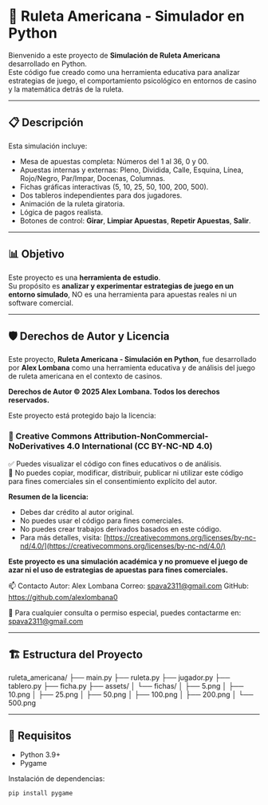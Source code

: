 # 🎰 Ruleta Americana - Simulador en Python

Bienvenido a este proyecto de **Simulación de Ruleta Americana** desarrollado en Python.  
Este código fue creado como una herramienta educativa para analizar estrategias de juego, el comportamiento psicológico en entornos de casino y la matemática detrás de la ruleta.

---

## 📋 Descripción

Esta simulación incluye:

- Mesa de apuestas completa: Números del 1 al 36, 0 y 00.
- Apuestas internas y externas: Pleno, Dividida, Calle, Esquina, Línea, Rojo/Negro, Par/Impar, Docenas, Columnas.
- Fichas gráficas interactivas (5, 10, 25, 50, 100, 200, 500).
- Dos tableros independientes para dos jugadores.
- Animación de la ruleta giratoria.
- Lógica de pagos realista.
- Botones de control: **Girar**, **Limpiar Apuestas**, **Repetir Apuestas**, **Salir**.

---

## 📊 Objetivo

Este proyecto es una **herramienta de estudio**.  
Su propósito es **analizar y experimentar estrategias de juego en un entorno simulado**, NO es una herramienta para apuestas reales ni un software comercial.

---

## 🛡️ Derechos de Autor y Licencia

Este proyecto, **Ruleta Americana - Simulación en Python**, fue desarrollado por **Alex Lombana** como una herramienta educativa y de análisis del juego de ruleta americana en el contexto de casinos.

**Derechos de Autor © 2025 Alex Lombana. Todos los derechos reservados.**

Este proyecto está protegido bajo la licencia:

### 📜 Creative Commons Attribution-NonCommercial-NoDerivatives 4.0 International (CC BY-NC-ND 4.0)

✅ Puedes visualizar el código con fines educativos o de análisis.  
🚫 No puedes copiar, modificar, distribuir, publicar ni utilizar este código para fines comerciales sin el consentimiento explícito del autor.

**Resumen de la licencia:**
- Debes dar crédito al autor original.
- No puedes usar el código para fines comerciales.
- No puedes crear trabajos derivados basados en este código.
- Para más detalles, visita: [https://creativecommons.org/licenses/by-nc-nd/4.0/](https://creativecommons.org/licenses/by-nc-nd/4.0/)

**Este proyecto es una simulación académica y no promueve el juego de azar ni el uso de estrategias de apuestas para fines comerciales.**

📫 Contacto
Autor: Alex Lombana
Correo: spava2311@gmail.com
GitHub: https://github.com/alexlombana0

📧 Para cualquier consulta o permiso especial, puedes contactarme en: spava2311@gmail.com

---

## 🏗️ Estructura del Proyecto

ruleta_americana/
├── main.py
├── ruleta.py
├── jugador.py
├── tablero.py
├── ficha.py
├── assets/
│ └── fichas/
│ ├── 5.png
│ ├── 10.png
│ ├── 25.png
│ ├── 50.png
│ ├── 100.png
│ ├── 200.png
│ └── 500.png


---

## 🚀 Requisitos

- Python 3.9+
- Pygame

Instalación de dependencias:

```bash
pip install pygame
